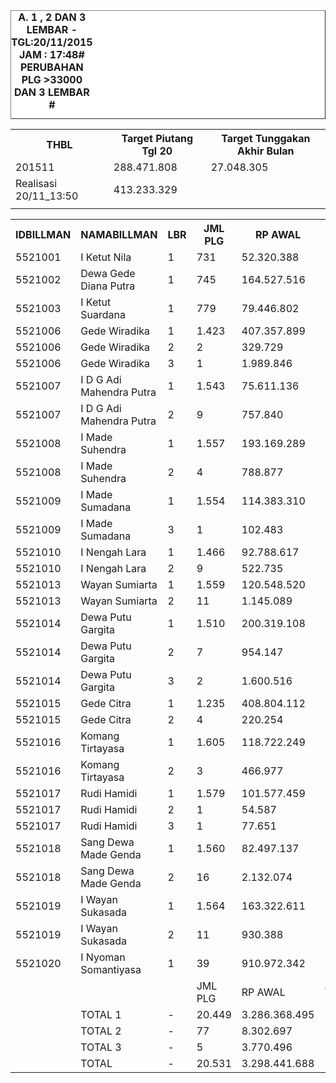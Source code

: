 <HTML>
<HEAD>
<META HTTP-EQUIV="Content-Type" CONTENT="text/html;charset=windows-1252">
<TITLE>MONITOR LEMBAR BILLMAN NOPEMBER 2015 - RAYON KLUNGKUNG</TITLE> 


</HEAD>
<BODY>
<TABLE BORDER=1 BGCOLOR=#ffffff CELLSPACING=0><FONT FACE="Segoe UI" COLOR=#000000><CAPTION><B>A. 1 , 2 DAN 3 LEMBAR  - TGL:20/11/2015 JAM : 17:48# PERUBAHAN PLG >33000 DAN 3 LEMBAR #</B></CAPTION></FONT>

<table><tbody><tr><th>THBL</th><th>Target Piutang Tgl 20</th><th>Target Tunggakan Akhir Bulan</th></tr><tr><td>201511</td><td>288.471.808</td><td>27.048.305</td></tr><tr><td>Realisasi 20/11_13:50</td><td>413.233.329</td><td> </td></tr><tr><td> </td><td> </td><td> </td></tr></tbody></table>
		


<table><tbody><tr><th>IDBILLMAN</th><th>NAMABILLMAN</th><th>LBR</th><th> JML PLG </th><th> RP AWAL </th><th>TGL AKHIR</th><th>LBR</th><th> AKHIR PLG </th><th> AKHIR RP </th><th> - </th><th>LNS PLG</th><th>LNS RP</th><th>% LBR</th><th>% RP</th><th> - </th><th>TGL</th><th>LBR</th><th> PLG </th><th> RP </th><th> - </th><th>LNS PLG</th><th>LNS RP</th><th>% LBR</th><th>% RP</th><th> - </th><th>TGL</th><th>LBR</th><th> PLG </th><th> RP </th><th> - </th><th>LNS PLG</th><th>LNS RP</th><th>% LBR</th><th>% RP</th><th> - </th><th> TGL</th><th>L</th><th> PLG </th><th> RP </th><th>SEGEL</th><th>DTNG</th><th>% LBR</th><th>% RP</th></tr><tr><td>5521001</td><td>I Ketut Nila</td><td>1</td><td> 731 </td><td> 52.320.388 </td><td>20/11_17:48</td><td>1</td><td>145</td><td> 5.725.308 </td><td> - </td><td> 5 </td><td> 90.171 </td><td>-80,16%</td><td>-89,06%</td><td> - </td><td>20/11_13:50</td><td>1</td><td>150</td><td> 5.815.479 </td><td> - </td><td> 31 </td><td> 2.888.040 </td><td>-79,48%</td><td>-88,88%</td><td> - </td><td>20/11_06:45</td><td>1</td><td> 181 </td><td> 8.703.519 </td><td> - </td><td> 30 </td><td> 5.296.029 </td><td>-75,24%</td><td>-83,36%</td><td> - </td><td>19/11_19:20</td><td>1</td><td> 211 </td><td> 13.999.548 </td><td> </td><td> </td><td>-71,14%</td><td>-73,24%</td></tr><tr><td>5521002</td><td>Dewa Gede Diana Putra</td><td>1</td><td> 745 </td><td> 164.527.516 </td><td>20/11_17:48</td><td>1</td><td>266</td><td> 40.679.147 </td><td> - </td><td> 8 </td><td> 30.671.813 </td><td>-64,30%</td><td>-75,28%</td><td> - </td><td>20/11_13:50</td><td>1</td><td>274</td><td> 71.350.960 </td><td> - </td><td> 48 </td><td> 20.930.090 </td><td>-63,22%</td><td>-56,63%</td><td> - </td><td>20/11_06:45</td><td>1</td><td> 322 </td><td> 92.281.050 </td><td> - </td><td> 2 </td><td> 4.696.076 </td><td>-56,78%</td><td>-43,91%</td><td> - </td><td>19/11_19:20</td><td>1</td><td> 324 </td><td> 96.977.126 </td><td> </td><td> </td><td>-56,51%</td><td>-41,06%</td></tr><tr><td>5521003</td><td>I Ketut Suardana</td><td>1</td><td> 779 </td><td> 79.446.802 </td><td>20/11_17:48</td><td>1</td><td>96</td><td> 6.725.679 </td><td> - </td><td> 2 </td><td> 3.107.561 </td><td>-87,68%</td><td>-91,53%</td><td> - </td><td>20/11_13:50</td><td>1</td><td>98</td><td> 9.833.240 </td><td> - </td><td> 29 </td><td> 3.906.968 </td><td>-87,42%</td><td>-87,62%</td><td> - </td><td>20/11_06:45</td><td>1</td><td> 127 </td><td> 13.740.208 </td><td> - </td><td> - </td><td> - </td><td>-83,70%</td><td>-82,71%</td><td> - </td><td>19/11_19:20</td><td>1</td><td> 127 </td><td> 13.740.208 </td><td> </td><td> </td><td>-83,70%</td><td>-82,71%</td></tr><tr><td>5521006</td><td>Gede Wiradika</td><td>1</td><td> 1.423 </td><td> 407.357.899 </td><td>20/11_17:48</td><td>1</td><td>217</td><td> 43.873.643 </td><td> - </td><td> 11 </td><td> 3.186.929 </td><td>-84,75%</td><td>-89,23%</td><td> - </td><td>20/11_13:50</td><td>1</td><td>228</td><td> 47.060.572 </td><td> - </td><td> 146 </td><td> 78.331.826 </td><td>-83,98%</td><td>-88,45%</td><td> - </td><td>20/11_06:45</td><td>1</td><td> 374 </td><td> 125.392.398 </td><td> - </td><td> 13 </td><td> 1.149.367 </td><td>-73,72%</td><td>-69,22%</td><td> - </td><td>19/11_19:20</td><td>1</td><td> 387 </td><td> 126.541.765 </td><td> </td><td> </td><td>-72,80%</td><td>-68,94%</td></tr><tr><td>5521006</td><td>Gede Wiradika</td><td>2</td><td> 2 </td><td> 329.729 </td><td>20/11_17:48</td><td>2</td><td>2</td><td> 329.729 </td><td> - </td><td> - </td><td> - </td><td>0,00%</td><td>0,00%</td><td> - </td><td>20/11_13:50</td><td>2</td><td>2</td><td> 329.729 </td><td> - </td><td> - </td><td> - </td><td>0,00%</td><td>0,00%</td><td> - </td><td>20/11_06:45</td><td>2</td><td> 2 </td><td> 329.729 </td><td> - </td><td> - </td><td> - </td><td>0,00%</td><td>0,00%</td><td> - </td><td>19/11_19:20</td><td>2</td><td> 2 </td><td> 329.729 </td><td> </td><td> </td><td>0,00%</td><td>0,00%</td></tr><tr><td>5521006</td><td>Gede Wiradika</td><td>3</td><td> 1 </td><td> 1.989.846 </td><td>20/11_17:48</td><td>3</td><td>1</td><td> 1.989.846 </td><td> - </td><td> - </td><td> - </td><td>0,00%</td><td>0,00%</td><td> - </td><td>20/11_13:50</td><td>3</td><td>1</td><td> 1.989.846 </td><td> - </td><td> - </td><td> - </td><td>0,00%</td><td>0,00%</td><td> - </td><td>20/11_06:45</td><td>3</td><td> 1 </td><td> 1.989.846 </td><td> - </td><td> - </td><td> - </td><td>0,00%</td><td>0,00%</td><td> - </td><td>19/11_19:20</td><td>3</td><td> 1 </td><td> 1.989.846 </td><td> </td><td> </td><td>0,00%</td><td>0,00%</td></tr><tr><td>5521007</td><td>I D G Adi Mahendra Putra</td><td>1</td><td> 1.543 </td><td> 75.611.136 </td><td>20/11_17:48</td><td>1</td><td>364</td><td> 17.261.900 </td><td> - </td><td> 23 </td><td> 1.590.057 </td><td>-76,41%</td><td>-77,17%</td><td> - </td><td>20/11_13:50</td><td>1</td><td>387</td><td> 18.851.957 </td><td> - </td><td> 109 </td><td> 5.824.999 </td><td>-74,92%</td><td>-75,07%</td><td> - </td><td>20/11_06:45</td><td>1</td><td> 496 </td><td> 24.676.956 </td><td> - </td><td> 2 </td><td> 156.096 </td><td>-67,85%</td><td>-67,36%</td><td> - </td><td>19/11_19:20</td><td>1</td><td> 498 </td><td> 24.833.052 </td><td> </td><td> </td><td>-67,73%</td><td>-67,16%</td></tr><tr><td>5521007</td><td>I D G Adi Mahendra Putra</td><td>2</td><td> 9 </td><td> 757.840 </td><td>20/11_17:48</td><td>2</td><td>1</td><td> 46.260 </td><td> - </td><td> - </td><td> - </td><td>-88,89%</td><td>-93,90%</td><td> - </td><td>20/11_13:50</td><td>2</td><td>1</td><td> 46.260 </td><td> - </td><td> 2 </td><td> 123.741 </td><td>-88,89%</td><td>-93,90%</td><td> - </td><td>20/11_06:45</td><td>2</td><td> 3 </td><td> 170.001 </td><td> - </td><td> - </td><td> - </td><td>-66,67%</td><td>-77,57%</td><td> - </td><td>19/11_19:20</td><td>2</td><td> 3 </td><td> 170.001 </td><td> </td><td> </td><td>-66,67%</td><td>-77,57%</td></tr><tr><td>5521008</td><td>I Made Suhendra</td><td>1</td><td> 1.557 </td><td> 193.169.289 </td><td>20/11_17:48</td><td>1</td><td>188</td><td> 21.401.059 </td><td> - </td><td> 15 </td><td> 2.881.885 </td><td>-87,93%</td><td>-88,92%</td><td> - </td><td>20/11_13:50</td><td>1</td><td>203</td><td> 24.282.944 </td><td> - </td><td> 203 </td><td> 27.970.494 </td><td>-86,96%</td><td>-87,43%</td><td> - </td><td>20/11_06:45</td><td>1</td><td> 406 </td><td> 52.253.438 </td><td> - </td><td> 3 </td><td> 770.828 </td><td>-73,92%</td><td>-72,95%</td><td> - </td><td>19/11_19:20</td><td>1</td><td> 409 </td><td> 53.024.266 </td><td> </td><td> </td><td>-73,73%</td><td>-72,55%</td></tr><tr><td>5521008</td><td>I Made Suhendra</td><td>2</td><td> 4 </td><td> 788.877 </td><td>20/11_17:48</td><td>2</td><td>3</td><td> 660.929 </td><td> - </td><td> - </td><td> - </td><td>-25,00%</td><td>-16,22%</td><td> - </td><td>20/11_13:50</td><td>2</td><td>3</td><td> 660.929 </td><td> - </td><td> 1 </td><td> 127.948 </td><td>-25,00%</td><td>-16,22%</td><td> - </td><td>20/11_06:45</td><td>2</td><td> 4 </td><td> 788.877 </td><td> - </td><td> - </td><td> - </td><td>0,00%</td><td>0,00%</td><td> - </td><td>19/11_19:20</td><td>2</td><td> 4 </td><td> 788.877 </td><td> </td><td> </td><td>0,00%</td><td>0,00%</td></tr><tr><td>5521009</td><td>I Made Sumadana</td><td>1</td><td> 1.554 </td><td> 114.383.310 </td><td>20/11_17:48</td><td>1</td><td>286</td><td> 23.905.958 </td><td> - </td><td> 16 </td><td> 2.318.835 </td><td>-81,60%</td><td>-79,10%</td><td> - </td><td>20/11_13:50</td><td>1</td><td>302</td><td> 26.224.793 </td><td> - </td><td> 101 </td><td> 8.232.488 </td><td>-80,57%</td><td>-77,07%</td><td> - </td><td>20/11_06:45</td><td>1</td><td> 403 </td><td> 34.457.281 </td><td> - </td><td> 5 </td><td> 328.726 </td><td>-74,07%</td><td>-69,88%</td><td> - </td><td>19/11_19:20</td><td>1</td><td> 408 </td><td> 34.786.007 </td><td> </td><td> </td><td>-73,75%</td><td>-69,59%</td></tr><tr><td>5521009</td><td>I Made Sumadana</td><td>3</td><td> 1 </td><td> 102.483 </td><td>20/11_17:48</td><td>3</td><td>1</td><td> 102.483 </td><td> - </td><td> - </td><td> - </td><td>0,00%</td><td>0,00%</td><td> - </td><td>20/11_13:50</td><td>3</td><td>1</td><td> 102.483 </td><td> - </td><td> - </td><td> - </td><td>0,00%</td><td>0,00%</td><td> - </td><td>20/11_06:45</td><td>3</td><td> 1 </td><td> 102.483 </td><td> - </td><td> - </td><td> - </td><td>0,00%</td><td>0,00%</td><td> - </td><td>19/11_19:20</td><td>3</td><td> 1 </td><td> 102.483 </td><td> </td><td> </td><td>0,00%</td><td>0,00%</td></tr><tr><td>5521010</td><td>I Nengah Lara</td><td>1</td><td> 1.466 </td><td> 92.788.617 </td><td>20/11_17:48</td><td>1</td><td>187</td><td> 13.681.120 </td><td> - </td><td> 29 </td><td> 1.856.315 </td><td>-87,24%</td><td>-85,26%</td><td> - </td><td>20/11_13:50</td><td>1</td><td>216</td><td> 15.537.435 </td><td> - </td><td> 113 </td><td> 8.782.245 </td><td>-85,27%</td><td>-83,26%</td><td> - </td><td>20/11_06:45</td><td>1</td><td> 329 </td><td> 24.319.680 </td><td> - </td><td> 2 </td><td> 42.933 </td><td>-77,56%</td><td>-73,79%</td><td> - </td><td>19/11_19:20</td><td>1</td><td> 331 </td><td> 24.362.613 </td><td> </td><td> </td><td>-77,42%</td><td>-73,74%</td></tr><tr><td>5521010</td><td>I Nengah Lara</td><td>2</td><td> 9 </td><td> 522.735 </td><td>20/11_17:48</td><td>2</td><td>6</td><td> 326.474 </td><td> - </td><td> - </td><td> - </td><td>-33,33%</td><td>-37,55%</td><td> - </td><td>20/11_13:50</td><td>2</td><td>6</td><td> 326.474 </td><td> - </td><td> 1 </td><td> 25.255 </td><td>-33,33%</td><td>-37,55%</td><td> - </td><td>20/11_06:45</td><td>2</td><td> 7 </td><td> 351.729 </td><td> - </td><td> - </td><td> - </td><td>-22,22%</td><td>-32,71%</td><td> - </td><td>19/11_19:20</td><td>2</td><td> 7 </td><td> 351.729 </td><td> </td><td> </td><td>-22,22%</td><td>-32,71%</td></tr><tr><td>5521013</td><td>Wayan Sumiarta</td><td>1</td><td> 1.559 </td><td> 120.548.520 </td><td>20/11_17:48</td><td>1</td><td>403</td><td> 32.081.076 </td><td> - </td><td> 45 </td><td> 4.360.918 </td><td>-74,15%</td><td>-73,39%</td><td> - </td><td>20/11_13:50</td><td>1</td><td>448</td><td> 36.441.994 </td><td> - </td><td> 115 </td><td> 8.656.398 </td><td>-71,26%</td><td>-69,77%</td><td> - </td><td>20/11_06:45</td><td>1</td><td> 563 </td><td> 45.098.392 </td><td> - </td><td> 5 </td><td> 276.635 </td><td>-63,89%</td><td>-62,59%</td><td> - </td><td>19/11_19:20</td><td>1</td><td> 568 </td><td> 45.375.027 </td><td> </td><td> </td><td>-63,57%</td><td>-62,36%</td></tr><tr><td>5521013</td><td>Wayan Sumiarta</td><td>2</td><td> 11 </td><td> 1.145.089 </td><td>20/11_17:48</td><td>2</td><td>8</td><td> 802.466 </td><td> - </td><td> 1 </td><td> 127.353 </td><td>-27,27%</td><td>-29,92%</td><td> - </td><td>20/11_13:50</td><td>2</td><td>9</td><td> 929.819 </td><td> - </td><td> 1 </td><td> 85.602 </td><td>-18,18%</td><td>-18,80%</td><td> - </td><td>20/11_06:45</td><td>2</td><td> 10 </td><td> 1.015.421 </td><td> - </td><td> - </td><td> - </td><td>-9,09%</td><td>-11,32%</td><td> - </td><td>19/11_19:20</td><td>2</td><td> 10 </td><td> 1.015.421 </td><td> </td><td> </td><td>-9,09%</td><td>-11,32%</td></tr><tr><td>5521014</td><td>Dewa Putu Gargita</td><td>1</td><td> 1.510 </td><td> 200.319.108 </td><td>20/11_17:48</td><td>1</td><td>269</td><td> 33.196.439 </td><td> - </td><td> 63 </td><td> 5.802.980 </td><td>-82,19%</td><td>-83,43%</td><td> - </td><td>20/11_13:50</td><td>1</td><td>332</td><td> 38.999.419 </td><td> - </td><td> 107 </td><td> 19.432.343 </td><td>-78,01%</td><td>-80,53%</td><td> - </td><td>20/11_06:45</td><td>1</td><td> 439 </td><td> 58.431.762 </td><td> - </td><td> 1 </td><td> 71.566 </td><td>-70,93%</td><td>-70,83%</td><td> - </td><td>19/11_19:20</td><td>1</td><td> 440 </td><td> 58.503.328 </td><td> </td><td> </td><td>-70,86%</td><td>-70,79%</td></tr><tr><td>5521014</td><td>Dewa Putu Gargita</td><td>2</td><td> 7 </td><td> 954.147 </td><td>20/11_17:48</td><td>2</td><td>6</td><td> 754.453 </td><td> - </td><td> - </td><td> - </td><td>-14,29%</td><td>-20,93%</td><td> - </td><td>20/11_13:50</td><td>2</td><td>6</td><td> 754.453 </td><td> - </td><td> 1 </td><td> 199.694 </td><td>-14,29%</td><td>-20,93%</td><td> - </td><td>20/11_06:45</td><td>2</td><td> 7 </td><td> 954.147 </td><td> - </td><td> - </td><td> - </td><td>0,00%</td><td>0,00%</td><td> - </td><td>19/11_19:20</td><td>2</td><td> 7 </td><td> 954.147 </td><td> </td><td> </td><td>0,00%</td><td>0,00%</td></tr><tr><td>5521014</td><td>Dewa Putu Gargita</td><td>3</td><td> 2 </td><td> 1.600.516 </td><td>20/11_17:48</td><td>3</td><td>1</td><td> 31.707 </td><td> - </td><td> - </td><td> 75.891 </td><td>-50,00%</td><td>-98,02%</td><td> - </td><td>20/11_13:50</td><td>3</td><td>1</td><td> 107.598 </td><td> - </td><td> 1 </td><td> 1.492.918 </td><td>-50,00%</td><td>-93,28%</td><td> - </td><td>20/11_06:45</td><td>3</td><td> 2 </td><td> 1.600.516 </td><td> - </td><td> - </td><td> - </td><td>0,00%</td><td>0,00%</td><td> - </td><td>19/11_19:20</td><td>3</td><td> 2 </td><td> 1.600.516 </td><td> </td><td> </td><td>0,00%</td><td>0,00%</td></tr><tr><td>5521015</td><td>Gede Citra</td><td>1</td><td> 1.235 </td><td> 408.804.112 </td><td>20/11_17:48</td><td>1</td><td>172</td><td> 23.742.866 </td><td> - </td><td> 25 </td><td> 7.342.797 </td><td>-86,07%</td><td>-94,19%</td><td> - </td><td>20/11_13:50</td><td>1</td><td>197</td><td> 31.085.663 </td><td> - </td><td> 110 </td><td> 75.980.131 </td><td>-84,05%</td><td>-92,40%</td><td> - </td><td>20/11_06:45</td><td>1</td><td> 307 </td><td> 107.065.794 </td><td> - </td><td> 1 </td><td> 878.776 </td><td>-75,14%</td><td>-73,81%</td><td> - </td><td>19/11_19:20</td><td>1</td><td> 308 </td><td> 107.944.570 </td><td> </td><td> </td><td>-75,06%</td><td>-73,60%</td></tr><tr><td>5521015</td><td>Gede Citra</td><td>2</td><td> 4 </td><td> 220.254 </td><td>20/11_17:48</td><td>2</td><td>3</td><td> 102.158 </td><td> - </td><td> - </td><td> - </td><td>-25,00%</td><td>-53,62%</td><td> - </td><td>20/11_13:50</td><td>2</td><td>3</td><td> 102.158 </td><td> - </td><td> - </td><td> - </td><td>-25,00%</td><td>-53,62%</td><td> - </td><td>20/11_06:45</td><td>2</td><td> 3 </td><td> 102.158 </td><td> - </td><td> - </td><td> - </td><td>-25,00%</td><td>-53,62%</td><td> - </td><td>19/11_19:20</td><td>2</td><td> 3 </td><td> 102.158 </td><td> </td><td>2</td><td>-25,00%</td><td>-53,62%</td></tr><tr><td>5521016</td><td>Komang Tirtayasa</td><td>1</td><td> 1.605 </td><td> 118.722.249 </td><td>20/11_17:48</td><td>1</td><td>366</td><td> 27.889.243 </td><td> - </td><td> 17 </td><td> 1.518.598 </td><td>-77,20%</td><td>-76,51%</td><td> - </td><td>20/11_13:50</td><td>1</td><td>383</td><td> 29.407.841 </td><td> - </td><td> 206 </td><td> 15.331.583 </td><td>-76,14%</td><td>-75,23%</td><td> - </td><td>20/11_06:45</td><td>1</td><td> 589 </td><td> 44.739.424 </td><td> - </td><td> 3 </td><td> 270.034 </td><td>-63,30%</td><td>-62,32%</td><td> - </td><td>19/11_19:20</td><td>1</td><td> 592 </td><td> 45.009.458 </td><td> </td><td> </td><td>-63,12%</td><td>-62,09%</td></tr><tr><td>5521016</td><td>Komang Tirtayasa</td><td>2</td><td> 3 </td><td> 466.977 </td><td>20/11_17:48</td><td>2</td><td>1</td><td> 61.308 </td><td> - </td><td> - </td><td> - </td><td>-66,67%</td><td>-86,87%</td><td> - </td><td>20/11_13:50</td><td>2</td><td>1</td><td> 61.308 </td><td> - </td><td> 1 </td><td> 131.301 </td><td>-66,67%</td><td>-86,87%</td><td> - </td><td>20/11_06:45</td><td>2</td><td> 2 </td><td> 192.609 </td><td> - </td><td> - </td><td> - </td><td>-33,33%</td><td>-58,75%</td><td> - </td><td>19/11_19:20</td><td>2</td><td> 2 </td><td> 192.609 </td><td> </td><td> </td><td>-33,33%</td><td>-58,75%</td></tr><tr><td>5521017</td><td>Rudi Hamidi</td><td>1</td><td> 1.579 </td><td> 101.577.459 </td><td>20/11_17:48</td><td>1</td><td>136</td><td> 9.758.371 </td><td> - </td><td> 14 </td><td> 908.655 </td><td>-91,39%</td><td>-90,39%</td><td> - </td><td>20/11_13:50</td><td>1</td><td>150</td><td> 10.667.026 </td><td> - </td><td> 142 </td><td> 13.789.637 </td><td>-90,50%</td><td>-89,50%</td><td> - </td><td>20/11_06:45</td><td>1</td><td> 292 </td><td> 24.456.663 </td><td> - </td><td> 2 </td><td> 52.338 </td><td>-81,51%</td><td>-75,92%</td><td> - </td><td>19/11_19:20</td><td>1</td><td> 294 </td><td> 24.509.001 </td><td> </td><td> </td><td>-81,38%</td><td>-75,87%</td></tr><tr><td>5521017</td><td>Rudi Hamidi</td><td>2</td><td> 1 </td><td> 54.587 </td><td>20/11_17:48</td><td>2</td><td>1</td><td> 54.587 </td><td> - </td><td> - </td><td> - </td><td>0,00%</td><td>0,00%</td><td> - </td><td>20/11_13:50</td><td>2</td><td>1</td><td> 54.587 </td><td> - </td><td> - </td><td> - </td><td>0,00%</td><td>0,00%</td><td> - </td><td>20/11_06:45</td><td>2</td><td> 1 </td><td> 54.587 </td><td> - </td><td> - </td><td> - </td><td>0,00%</td><td>0,00%</td><td> - </td><td>19/11_19:20</td><td>2</td><td> 1 </td><td> 54.587 </td><td> </td><td> </td><td>0,00%</td><td>0,00%</td></tr><tr><td>5521017</td><td>Rudi Hamidi</td><td>3</td><td> 1 </td><td> 77.651 </td><td>20/11_17:48</td><td>3</td><td>1</td><td> 31.335 </td><td> - </td><td> - </td><td> 46.316 </td><td>0,00%</td><td>-59,65%</td><td> - </td><td>20/11_13:50</td><td>3</td><td>1</td><td> 77.651 </td><td> - </td><td> - </td><td> - </td><td>0,00%</td><td>0,00%</td><td> - </td><td>20/11_06:45</td><td>3</td><td> 1 </td><td> 77.651 </td><td> - </td><td> - </td><td> - </td><td>0,00%</td><td>0,00%</td><td> - </td><td>19/11_19:20</td><td>3</td><td> 1 </td><td> 77.651 </td><td> </td><td> </td><td>0,00%</td><td>0,00%</td></tr><tr><td>5521018</td><td>Sang Dewa Made Genda</td><td>1</td><td> 1.560 </td><td> 82.497.137 </td><td>20/11_17:48</td><td>1</td><td>337</td><td> 21.713.217 </td><td> - </td><td> 149 </td><td> 6.385.398 </td><td>-78,40%</td><td>-73,68%</td><td> - </td><td>20/11_13:50</td><td>1</td><td>486</td><td> 28.098.615 </td><td> - </td><td> 85 </td><td> 5.480.555 </td><td>-68,85%</td><td>-65,94%</td><td> - </td><td>20/11_06:45</td><td>1</td><td> 571 </td><td> 33.579.170 </td><td> - </td><td> 2 </td><td> 60.110 </td><td>-63,40%</td><td>-59,30%</td><td> - </td><td>19/11_19:20</td><td>1</td><td> 573 </td><td> 33.639.280 </td><td> </td><td> </td><td>-63,27%</td><td>-59,22%</td></tr><tr><td>5521018</td><td>Sang Dewa Made Genda</td><td>2</td><td> 16 </td><td> 2.132.074 </td><td>20/11_17:48</td><td>2</td><td>11</td><td> 1.545.814 </td><td> - </td><td> 2 </td><td> 372.008 </td><td>-31,25%</td><td>-27,50%</td><td> - </td><td>20/11_13:50</td><td>2</td><td>13</td><td> 1.917.822 </td><td> - </td><td> 3 </td><td> 214.252 </td><td>-18,75%</td><td>-10,05%</td><td> - </td><td>20/11_06:45</td><td>2</td><td> 16 </td><td> 2.132.074 </td><td> - </td><td> - </td><td> - </td><td>0,00%</td><td>0,00%</td><td> - </td><td>19/11_19:20</td><td>2</td><td> 16 </td><td> 2.132.074 </td><td> </td><td> </td><td>0,00%</td><td>0,00%</td></tr><tr><td>5521019</td><td>I Wayan Sukasada</td><td>1</td><td> 1.564 </td><td> 163.322.611 </td><td>20/11_17:48</td><td>1</td><td>262</td><td> 27.903.267 </td><td> - </td><td> 35 </td><td> 5.550.117 </td><td>-83,25%</td><td>-82,92%</td><td> - </td><td>20/11_13:50</td><td>1</td><td>297</td><td> 33.453.384 </td><td> - </td><td> 207 </td><td> 17.432.698 </td><td>-81,01%</td><td>-79,52%</td><td> - </td><td>20/11_06:45</td><td>1</td><td> 504 </td><td> 50.886.082 </td><td> - </td><td> 4 </td><td> 328.566 </td><td>-67,77%</td><td>-68,84%</td><td> - </td><td>19/11_19:20</td><td>1</td><td> 508 </td><td> 51.214.648 </td><td> </td><td> </td><td>-67,52%</td><td>-68,64%</td></tr><tr><td>5521019</td><td>I Wayan Sukasada</td><td>2</td><td> 11 </td><td> 930.388 </td><td>20/11_17:48</td><td>2</td><td>6</td><td> 533.566 </td><td> - </td><td> - </td><td> - </td><td>-45,45%</td><td>-42,65%</td><td> - </td><td>20/11_13:50</td><td>2</td><td>6</td><td> 533.566 </td><td> - </td><td> 2 </td><td> 87.360 </td><td>-45,45%</td><td>-42,65%</td><td> - </td><td>20/11_06:45</td><td>2</td><td> 8 </td><td> 620.926 </td><td> - </td><td> - </td><td> - </td><td>-27,27%</td><td>-33,26%</td><td> - </td><td>19/11_19:20</td><td>2</td><td> 8 </td><td> 620.926 </td><td> </td><td> </td><td>-27,27%</td><td>-33,26%</td></tr><tr><td>5521020</td><td>I Nyoman Somantiyasa</td><td>1</td><td> 39 </td><td> 910.972.342 </td><td>20/11_17:48</td><td>1</td><td>3</td><td> 56.321.921 </td><td> - </td><td> 2 </td><td> 13.358.586 </td><td>-92,31%</td><td>-93,82%</td><td> - </td><td>20/11_13:50</td><td>1</td><td>5</td><td> 69.680.507 </td><td> - </td><td> 2 </td><td> 26.065.278 </td><td>-87,18%</td><td>-92,35%</td><td> - </td><td>20/11_06:45</td><td>1</td><td> 7 </td><td> 95.745.785 </td><td> - </td><td> 1 </td><td> 22.824.997 </td><td>-82,05%</td><td>-89,49%</td><td> - </td><td>19/11_19:20</td><td>1</td><td> 8 </td><td> 118.570.782 </td><td> </td><td> </td><td>-79,49%</td><td>-86,98%</td></tr><tr><td> </td><td> </td><td> </td><td> JML PLG </td><td> RP AWAL </td><td>TGL AKHIR</td><td>-</td><td> SISA PLG </td><td> SISA RP </td><td> </td><td>LNS PLG</td><td>LNS RP</td><td>% LBR</td><td>% RP</td><td> </td><td>TGL</td><td>-</td><td> PLG </td><td> RP </td><td> </td><td>LNS PLG</td><td>LNS RP</td><td>% LBR</td><td>% RP</td><td> </td><td>TGL</td><td>L</td><td> PLG </td><td> RP </td><td> </td><td>LNS PLG</td><td>LNS RP</td><td>% LBR</td><td>% RP</td><td> </td><td> TGL</td><td>L</td><td> PLG </td><td> RP </td><td>SEGEL</td><td>DTNG</td><td>% LBR</td><td>% RP</td></tr><tr><td> </td><td> TOTAL 1 </td><td> - </td><td> 20.449 </td><td> 3.286.368.495 </td><td>20/11_17:48</td><td>1</td><td> 3.697 </td><td> 405.860.214 </td><td> </td><td> 459 </td><td> 90.931.615 </td><td>-81,92%</td><td>-87,65%</td><td> </td><td>20/11_13:50</td><td>1</td><td> 4.156 </td><td> 496.791.829 </td><td> </td><td> 1.754 </td><td> 339.035.773 </td><td>-79,68%</td><td>-84,88%</td><td> </td><td>20/11_06:45</td><td>1</td><td> 5.910 </td><td> 835.827.602 </td><td> </td><td> 76 </td><td> 37.203.077 </td><td>-71,10%</td><td>-74,57%</td><td> </td><td>19/11_19:20</td><td>1</td><td> 5.986 </td><td> 873.030.679 </td><td> - </td><td> - </td><td>-70,73%</td><td>-73,43%</td></tr><tr><td> </td><td> TOTAL 2 </td><td> - </td><td> 77 </td><td> 8.302.697 </td><td>20/11_17:48</td><td>2</td><td> 48 </td><td> 5.217.744 </td><td> </td><td> 3 </td><td> 499.361 </td><td>-37,66%</td><td>-37,16%</td><td> </td><td>20/11_13:50</td><td>2</td><td> 51 </td><td> 5.717.105 </td><td> </td><td> 12 </td><td> 995.153 </td><td>-33,77%</td><td>-31,14%</td><td> </td><td>20/11_06:45</td><td>2</td><td> 63 </td><td> 6.712.258 </td><td> </td><td> - </td><td> - </td><td>-18,18%</td><td>-19,16%</td><td> </td><td>19/11_19:20</td><td>2</td><td> 63 </td><td> 6.712.258 </td><td> - </td><td> 2 </td><td>-18,18%</td><td>-19,16%</td></tr><tr><td> </td><td> TOTAL 3 </td><td> - </td><td> 5 </td><td> 3.770.496 </td><td>20/11_17:48</td><td>3</td><td> 4 </td><td> 2.155.371 </td><td> </td><td> - </td><td> 122.207 </td><td>-20,00%</td><td>-42,84%</td><td> </td><td>20/11_13:50</td><td>3</td><td> 4 </td><td> 2.277.578 </td><td> </td><td> 1 </td><td> 1.492.918 </td><td>-20,00%</td><td>-39,59%</td><td> </td><td>20/11_06:45</td><td>3</td><td> 5 </td><td> 3.770.496 </td><td> </td><td> - </td><td> - </td><td>0,00%</td><td>0,00%</td><td> </td><td>19/11_19:20</td><td>3</td><td> 5 </td><td> 3.770.496 </td><td> - </td><td> - </td><td>0,00%</td><td>0,00%</td></tr><tr><td> </td><td> TOTAL </td><td> - </td><td> 20.531 </td><td> 3.298.441.688 </td><td>20/11_17:48</td><td> - </td><td> 3.749 </td><td> 413.233.329 </td><td> - </td><td> 462 </td><td> 91.553.183 </td><td>-81,74%</td><td>-87,47%</td><td> </td><td>20/11_13:50</td><td> - </td><td> 4.211 </td><td> 504.786.512 </td><td> - </td><td> 1.767 </td><td> 341.523.844 </td><td>-79,49%</td><td>-84,70%</td><td> </td><td>20/11_06:45</td><td> - </td><td> 5.978 </td><td> 846.310.356 </td><td> - </td><td> 76 </td><td> 37.203.077 </td><td>-70,88%</td><td>-74,34%</td><td> </td><td>19/11_19:20</td><td> </td><td> 6.054 </td><td> 883.513.433 </td><td> - </td><td> 2 </td><td>-70,51%</td><td>-73,21%</td></tr></tbody></table>

<TFOOT></TFOOT>
</TABLE>
</BODY>
</HTML> 
